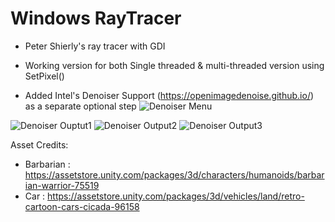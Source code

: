 # Windows RayTracer
* Peter Shierly's ray tracer with GDI 
* Working version for both Single threaded & multi-threaded version using SetPixel()

* Added Intel's Denoiser Support (https://openimagedenoise.github.io/) as a separate optional step
![Denoiser Menu](https://i.ibb.co/QMxTWfW/Denoiser-Menu.jpg)

![Denoiser Ouptut1](https://i.ibb.co/1fxjSBL/Output1.jpg)
![Denoiser Output2](https://i.ibb.co/sspLxtt/Cornell-Box-denoised.png)
![Denoiser Output3](https://i.ibb.co/m5vvNBB/Output3.jpg)

Asset Credits:
 * Barbarian : https://assetstore.unity.com/packages/3d/characters/humanoids/barbarian-warrior-75519
 * Car : https://assetstore.unity.com/packages/3d/vehicles/land/retro-cartoon-cars-cicada-96158
